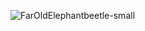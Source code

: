 ![FarOldElephantbeetle-small](https://user-images.githubusercontent.com/31243845/121403666-cc367b80-c963-11eb-8d99-756261926fbf.gif)
